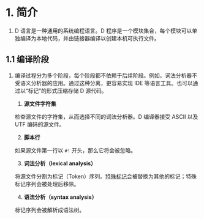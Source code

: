 # 1. 简介

1. D 语言是一种通用的系统编程语言。D 程序是一个模块集合，每个模块可以单独编译为本地代码，并由链接器编译以创建本机可执行文件。


## 1.1 编译阶段

1. 编译过程分为多个阶段，每个阶段都不依赖于后续阶段。例如，词法分析器不受语义分析器的应用。通过这种分离，更容易实现 IDE 等语言工具。也可以通过以“标记”的形式压缩存储 D 源代码。

    1. **源文件字符集**

    检查源文件的字符集，从而选择不同的词法分析器。D 编译器接受 ASCII 以及 UTF 编码的源文件。

    2. **脚本行**
    
    如果源文件第一行以 `#!` 开头，那么它将会被忽略。
    
    3. **词法分析（lexical analysis）**
    
    将源文件分割为标记（Token）序列。[特殊标记](https://dlang.org/spec/lex.html#specialtokens)会被替换为其他的标记；特殊标记序列会被处理后移除。
    
    4. **语法分析（syntax analysis）**
    
    标记序列会被解析成语法树。